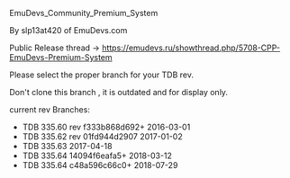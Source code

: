 EmuDevs_Community_Premium_System

By slp13at420 of EmuDevs.com

Public Release thread -> https://emudevs.ru/showthread.php/5708-CPP-EmuDevs-Premium-System

Please select the proper branch for your TDB rev.

Don't clone this branch , it is outdated and for display only.



current rev Branches:

 * TDB 335.60 rev f333b868d692+ 2016-03-01  
 * TDB 335.62 rev 01fd944d2907 2017-01-02  
 * TDB 335.63 2017-04-18
 * TDB 335.64 14094f6eafa5+ 2018-03-12
 * TDB 335.64 c48a596c66c0+ 2018-07-29
